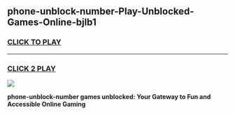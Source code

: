
## phone-unblock-number-Play-Unblocked-Games-Online-bjlb1
<h3>
<a href="https://premium76.site?title=phone-unblock-number&ref=25A">CLICK TO PLAY</a></h3>
<hr>

<h3>
<a href="https://premium76.site?title=phone-unblock-number&ref=25A">CLICK 2 PLAY</a>
  
</h3>

<a href="https://premium76.site?title=phone-unblock-number&ref=25A"><img src="https://clearcache.store/games.png"></a>


**phone-unblock-number games unblocked: Your Gateway to Fun and Accessible Online Gaming**
